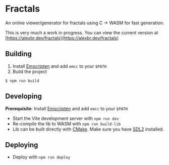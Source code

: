 # Fractals

An online viewer/generator for fractals using C → WASM for fast generation.

This is very much a work in progress. You can view the current version at [https://alexbr.dev/fractals](https://alexbr.dev/fractals)

## Building

1. Install [Emscripten](https://emscripten.org/docs/getting_started/downloads.html) and add `emcc` to your `$PATH`
2. Build the project

```shell
$ npm run build
```

## Developing

**Prerequisite**: Install [Emscripten](https://emscripten.org/docs/getting_started/downloads.html) and add `emcc` to your `$PATH`

- Start the Vite development server with `npm run dev`
- Re-compile the lib to WASM with `npm run build-lib`
- Lib can be built directly with [CMake](https://cmake.org/download). Make sure you have [SDL2](https://github.com/libsdl-org/SDL/releases/latest) installed.

## Deploying

- Deploy with `npm run deploy`
